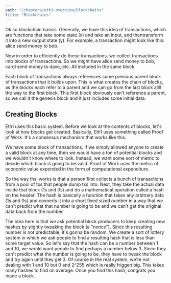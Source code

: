 ```yaml
---
path: "/chapters/eth1-overview/blockchains"
title: "Blockchains"
---
```


Ok so blockchain basics. Generally, we have this idea of transactions, which are functions that take some state (x) and take an input, and thentransform it into a new output state (y). For example, a transaction might look like this: alice send money to bob. 

Now in order to efficiently do these transactions, we collect transactions into blocks of transactions. So we might have alice send money to bob, carol send money to dave, etc. All included in the same block.

Each block of transactions always references some previous parent block of transactions that it builds upon. This is what creates the chain of blocks, as the blocks each refer to a parent and we can go from the last block allll the way to the first block. This first block obviously can't reference a parent, so we call it the genesis block and it just includes some initial data.

## Creating Blocks
Eth1 uses this basic system. Before we look at the contents of blocks, let's look at how blocks get created. Basically, Eth1 uses something called Proof of Work. It's a consensus mechanism that works like this.

We have some block of transactions. If we simply allowed anyone to create a valid block at any time, then we would have a ton of potential blocks and we wouldn't know where to look. Instead, we want some sort of metric to decide which block is going to be valid. Proof of Work uses the metric of economic value expended in the form of computational expenditure. 

So the way thsi works is that a person first collects a bunch of transactions from a pool of txs that people dump txs into. Next, they take the actual data inside that block (1s and 0s) and do a mathematical operation called a hash on the header. The hash is basically a function that takes any arbitrary data (1s and 0s) and covnerts it into a short fixed sized number in a way that we can't predict what that number is going to be and we can't get the original data back from the number.

The idea here is that we ask potential block producers to keep creating new hashes by slightly tweaking the block (a "nonce"). Since this resulting number is not predictable, it's gonna be random. We create a sort of lottery system in which we ask people to find a resulting hash that is less than some target value. So let's say that the hash can be a number between 1 and 10, we would want people to find perhaps a number below 3. Since they can't predict what the number is going to be, they have to tweak the block and try again until they get 3.  Of course in the real system, we're not dealing with 1 and 10 but 0 and 2^255 which is really friggen big. This takes many hashes to find on average. Once you find this hash, congrats you made a block.